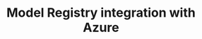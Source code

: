 ---
title: "Model Registry integration with Azure"
linkTitle: "Azure Integration"
type: docs
weight: 40
draft: true
---